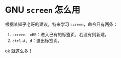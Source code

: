 # GNU `screen` 怎么用

根据某知乎老哥的建议，特来学习 `screen`，命令只有两条：

1. `screen -xRR`：进入已有的标签页，若没有则新建。
2. `ctrl-A, d`：退出标签页。

ok 就这么多！
